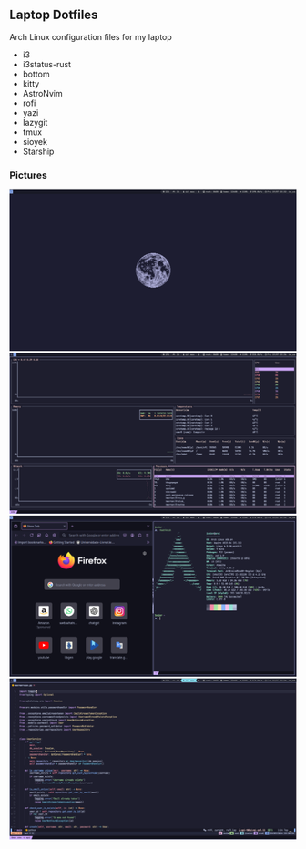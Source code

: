 ## Laptop Dotfiles

Arch Linux configuration files for my laptop

- i3
- i3status-rust
- bottom
- kitty
- AstroNvim
- rofi
- yazi
- lazygit
- tmux
- sioyek
- Starship

### Pictures

![desktop](./assets/desktop.png)
![bottom](./assets/bottom.png)
![config](./assets/config.png)
![editor](./assets/editor.png)
